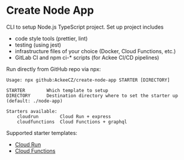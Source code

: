 # Create Node App

CLI to setup Node.js TypeScript project. Set up project includes
- code style tools (prettier, lint)
- testing (using jest)
- infrastructure files of your choice (Docker, Cloud Functions, etc.)
- GitLab CI and npm ci-* scripts (for Ackee CI/CD pipelines)

Run directly from GitHub repo via npx:

```
Usage: npx github:AckeeCZ/create-node-app STARTER [DIRECTORY]

STARTER        Which template to setup
DIRECTORY      Destination directory where to set the starter up (default: ./node-app)

Starters available:
    cloudrun        Cloud Run + express
    cloudfunctions  Cloud Functions + graphql
```

Supported starter templates:

- [Cloud Run](./starter/cloudrun/README.md)
- [Cloud Functions](./starter/cloudfunctions/README.md)
